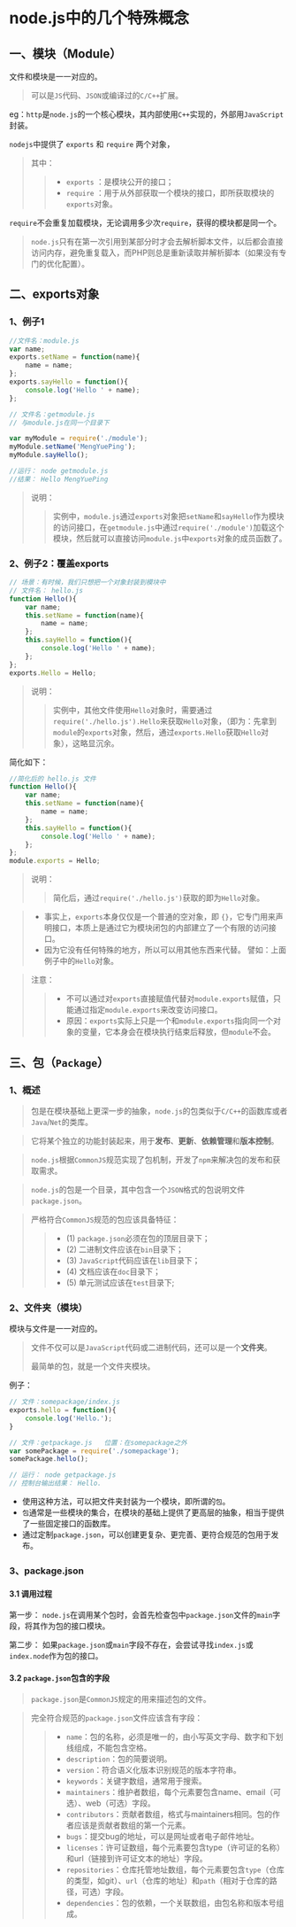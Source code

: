 # node.js中的几个特殊概念
## 一、模块（Module）

文件和模块是一一对应的。
>可以是`JS`代码、`JSON`或编译过的`C/C++`扩展。

eg：`http`是`node.js`的一个核心模块，其内部使用`C++`实现的，外部用`JavaScript`封装。

`nodejs`中提供了 `exports` 和 `require` 两个对象，
>其中：
>>- `exports` ：是模块公开的接口；
>>- `require` ：用于从外部获取一个模块的接口，即所获取模块的`exports`对象。

`require`不会重复加载模块，无论调用多少次`require`，获得的模块都是同一个。
> `node.js`只有在第一次引用到某部分时才会去解析脚本文件，以后都会直接访问内存，避免重复载入，而PHP则总是重新读取并解析脚本（如果没有专门的优化配置）。



## 二、exports对象

### 1、例子1

```js
//文件名：module.js
var name;
exports.setName = function(name){
    name = name;
};
exports.sayHello = function(){
    console.log('Hello ' + name);
};
```

```js
// 文件名：getmodule.js   
// 与module.js在同一个目录下

var myModule = require('./module');
myModule.setName('MengYuePing');
myModule.sayHello();

//运行： node getmodule.js
//结果： Hello MengYuePing
```
> 说明：
>>实例中，`module.js`通过`exports`对象把`setName`和`sayHello`作为模块的访问接口，在`getmodule.js`中通过`require('./module')`加载这个模块，然后就可以直接访问`module.js`中`exports`对象的成员函数了。

### 2、例子2：覆盖exports

```js
// 场景：有时候，我们只想把一个对象封装到模块中
// 文件名： hello.js
function Hello(){
    var name;
    this.setName = function(name){
        name = name;
    };
    this.sayHello = function(){
        console.log('Hello ' + name);
    };
};
exports.Hello = Hello;
```
> 说明：
>> 实例中，其他文件使用`Hello`对象时，需要通过`require('./hello.js').Hello`来获取`Hello`对象，（即为：先拿到`module`的`exports`对象，然后，通过`exports.Hello`获取`Hello`对象），这略显沉余。

简化如下：
```js
//简化后的 hello.js 文件
function Hello(){
    var name;
    this.setName = function(name){
        name = name;
    };
    this.sayHello = function(){
        console.log('Hello ' + name);
    };
};
module.exports = Hello;
```
> 说明：
>> 简化后，通过`require('./hello.js')`获取的即为`Hello`对象。


>- 事实上，`exports`本身仅仅是一个普通的空对象，即 `{}`，它专门用来声明接口，本质上是通过它为模块闭包的内部建立了一个有限的访问接口。
>- 因为它没有任何特殊的地方，所以可以用其他东西来代替。
譬如：上面例子中的`Hello`对象。

> 注意：
>>- 不可以通过对`exports`直接赋值代替对`module.exports`赋值，只能通过指定`module.exports`来改变访问接口。
>>- 原因：`exports`实际上只是一个和`module.exports`指向同一个对象的变量，它本身会在模块执行结束后释放，但`module`不会。

## 三、包（`Package`）
### 1、概述
> 包是在模块基础上更深一步的抽象，`node.js`的包类似于`C/C++`的函数库或者`Java`/`Net`的类库。

> 它将某个独立的功能封装起来，用于**发布**、**更新**、**依赖管理**和**版本控制**。

> `node.js`根据`CommonJS`规范实现了包机制，开发了`npm`来解决包的发布和获取需求。

> `node.js`的包是一个目录，其中包含一个`JSON`格式的包说明文件`package.json`。

> 严格符合`CommonJS`规范的包应该具备特征：
>>- (1)  `package.json`必须在包的顶层目录下；
>>- (2)  二进制文件应该在`bin`目录下；
>>- (3)  `JavaScript`代码应该在`lib`目录下；
>>- (4)  文档应该在`doc`目录下；
>>- (5)  单元测试应该在`test`目录下;

### 2、文件夹（模块）
模块与文件是一一对应的。
> 文件不仅可以是`JavaScript`代码或二进制代码，还可以是一个**文件夹**。
>
> 最简单的包，就是一个文件夹模块。

例子：
```js
// 文件：somepackage/index.js
exports.hello = function(){
    console.log('Hello.');
}
```

```js
// 文件：getpackage.js   位置：在somepackage之外
var somePackage = require('./somepackage');
somePackage.hello();

// 运行： node getpackage.js
// 控制台输出结果： Hello.
```

* 使用这种方法，可以把文件夹封装为一个模块，即所谓的`包`。
* `包`通常是一些模块的集合，在模块的基础上提供了更高层的抽象，相当于提供了一些固定接口的函数库。
* 通过定制`package.json`，可以创建更复杂、更完善、更符合规范的包用于发布。

### 3、package.json
#### 3.1 调用过程

第一步：
`node.js`在调用某个包时，会首先检查包中`package.json`文件的`main`字段，将其作为包的接口模块。

第二步：
如果`package.json`或`main`字段不存在，会尝试寻找`index.js`或`index.node`作为包的接口。

#### 3.2 `package.json`包含的字段

> `package.json`是`CommonJS`规定的用来描述包的文件。

> 完全符合规范的`package.json`文件应该含有字段：
>>- `name`：包的名称，必须是唯一的，由小写英文字母、数字和下划线组成，不能包含空格。
>>- `description`：包的简要说明。
>>- `version`：符合语义化版本识别规范的版本字符串。
>>- `keywords`：关键字数组，通常用于搜索。
>>- `maintainers`：维护者数组，每个元素要包含name、email（可选）、web（可选）字段。
>>- `contributors`：贡献者数组，格式与maintainers相同。包的作者应该是贡献者数组的第一个元素。
>>- `bugs`：提交bug的地址，可以是网址或者电子邮件地址。
>>- `licenses`：许可证数组，每个元素要包含type（许可证的名称）和url（链接到许可证文本的地址）字段。
>>- `repositories`：仓库托管地址数组，每个元素要包含`type`（仓库的类型，如git）、`url`（仓库的地址）和`path`（相对于仓库的路径，可选）字段。
>>- `dependencies`：包的依赖，一个关联数组，由包名称和版本号组成。


